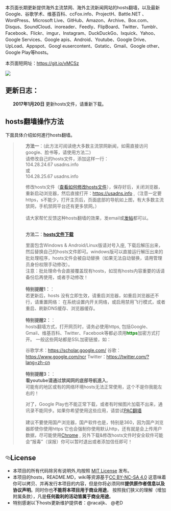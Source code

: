 本页面长期更新提供海外主流禁网、海外主流新闻网站的hosts翻墙，以及最新Google、谷歌学术、维基百科、ccFox.info、ProjectH、Battle.NET 、WordPress、Microsoft Live、GitHub、Amazon、Archive、Box.com、Disqus、SoundCloud、inoreader、Feedly、FlipBoard、Twitter、Tumblr、Facebook、Flickr、imgur、Instagram、DuckDuckGo、Ixquick、Yahoo、Google Services、Google apis、Android、Youtube、Google Drive、UpLoad、Appspot、Googl eusercontent、Gstatic、Gmail、Google other、Google Play等hosts。<br>

本页面短网址：https://git.io/vMCSz

<img src="https://github.com/bannedbook/fanqiang/blob/master/hosts/hostsites.jpg?raw=true" /><br>

<h2>更新日志：</h2>
<ul class="task-list">
<li><strong>2017年1月20日</strong> 更新hosts文件，请重新下载。</li>
</ul>

<h2>hosts翻墙操作方法</h2> 
下面具体介绍如何進行hosts翻墙。
<blockquote>
<ul class="task-list">
<li>
 <b>方法一</b>：(此方法可阅读绝大多数主流禁网新闻，如需直接访问google、脸书等，请使用方法二)<br/>
请修改自己的hosts文件，添加这样一行：<br/>
104.28.24.67 usadns.info<br/>
或<br/>
104.28.25.67 usadns.info<br/>

修改hosts文件（<a href="https://github.com/bannedbook/fanqiang/blob/master/unlockurl/hostsmodify.md">查看如何修改hosts文件</a>），保存好后，关闭浏览器，重新启动浏览器，然后直接打开：<a href="https://usadns.info">https://usadns.info</a>  ,（注意一定要https，s不能少，打开主页后，页面底部的导航如上图，有大多数主流禁网，手机禁网平台还有更多禁网。）<br/><br/>
请大家帮忙反馈这种hosts翻墙的效果，发email或<a href="https://github.com/bannedbook/fanqiang/issues" target="_blank">发帖</a>都可以。
<br/><br/>
</li>
<li>
 <b>方法二</b>：<strong><a href="https://github.com/bannedbook/fanqiang/raw/master/hosts/hosts.zip">hosts文件下载</a></strong>

里面包含Windows &amp; Android/Linux版请对号入座, 下载后解压出来，然后替换自己的hosts文件即可。windows版可以直接运行解压出来的批处理程序，hosts文件会被自动替换（如果无法自动替换，请用管理员身份权限手动修改）。 <br/>
注意：批处理命令会直接覆盖现有hosts，如现有hosts内容重要的话请备份后再使用，或者手动修改！
<br/><br/>
<strong>特别提醒1：</strong>： <br/>
若更新后，hosts 没有立即生效，请重启浏览器，如重启浏览器还不行，请重置网络：
在系统设置内开关网络，或启用禁用飞行模式，或者重启、刷新DNS缓存、浏览器缓存。
<br/><br/>
<strong>特别提醒2：</strong>： <br/>
hosts翻墙方式，打开网页时，请务必使用https, 包括Google、Gmail、维基百科、Twitter、Facebook等都必须用<strong><span style="color: #008000;">https</span></strong>加密方式打开。
一般这些网站都是SSL加密链接，如：

谷歌学术：<a href="https://scholar.google.com/"  target="_blank">https://scholar.google.com/</a>
谷歌：<a href="https://www.google.com/ncr"  target="_blank">https://www.google.com/ncr</a>
Twitter：<a href="https://twitter.com/?lang=zh-cn"  target="_blank">https://twitter.com/?lang=zh-cn</a>
<br/><br/>
<strong>特别提醒3：</strong>： <br/>
<b>看youtube请通过禁闻网的底部导航進入</b>。<br/>可能有的地区或有的网络环境hosts无法正常使用，这个不是你我能左右的！<br/>

对了，Google Play也不能正常下载，或者有时候图片加载不出来，通讯录不能同步。如果你希望使用这些应用，请尝试<a href="https://github.com/bannedbook/fanqiang/wiki/pacfq"  target="_blank">PAC翻墙</a>
<br/><br/>
建议不要使用国产浏览器，国产软件也是，特别是360，因为国产浏览器即使你使用https
它也会强制你使用默认http，还有就是会上传用户数据，尽可能使用<a href="/bannedbook/fanqiang/wiki/Chrome%E4%B8%80%E9%94%AE%E7%BF%BB%E5%A2%99%E5%8C%85" class="wiki-page-link">Chrome</a>
, 另外下载&amp;修改hosts文件时安全软件可能会“报毒”（误报）你可以暂时退出或者添加信任即可！
</li>
</ul>
</blockquote>

<h2><a id="user-content-license" class="anchor" href="#license" aria-hidden="true"><svg aria-hidden="true" class="octicon octicon-link" height="16" version="1.1" viewBox="0 0 16 16" width="16"><path fill-rule="evenodd" d="M4 9h1v1H4c-1.5 0-3-1.69-3-3.5S2.55 3 4 3h4c1.45 0 3 1.69 3 3.5 0 1.41-.91 2.72-2 3.25V8.59c.58-.45 1-1.27 1-2.09C10 5.22 8.98 4 8 4H4c-.98 0-2 1.22-2 2.5S3 9 4 9zm9-3h-1v1h1c1 0 2 1.22 2 2.5S13.98 12 13 12H9c-.98 0-2-1.22-2-2.5 0-.83.42-1.64 1-2.09V6.25c-1.09.53-2 1.84-2 3.25C6 11.31 7.55 13 9 13h4c1.45 0 3-1.69 3-3.5S14.5 6 13 6z"></path></svg></a>License</h2>

<ul>
<li>本项目的所有代码除另有说明外,均按照 <a href="/racaljk/hosts/blob/master/LICENSE">MIT License</a> 发布。</li>
<li>本项目的hosts，README.MD，wiki等资源基于<a href="https://creativecommons.org/licenses/by-nc-sa/4.0/">CC BY-NC-SA 4.0</a>
这意味着你可以拷贝、并再发行本项目的内容，但是你将必须同样<strong>提供原作者信息以及协议声明</strong>。同时你也<strong>不能将本项目用于商业用途</strong>，
按照我们狭义的理解（增加附属条款），凡是<strong>任何盈利的活动皆属于商业用途</strong>。</li>
<li>特别感谢以下hosts更新维护提供者：@racaljk、 @老D</li>
</ul>